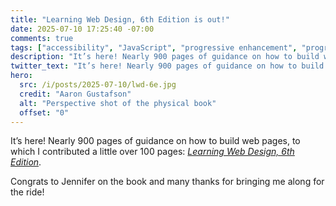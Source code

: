 ```yaml
---
title: "Learning Web Design, 6th Edition is out!"
date: 2025-07-10 17:25:40 -07:00
comments: true
tags: ["accessibility", "JavaScript", "progressive enhancement", "progressive web apps", "user experience", "WAI-ARIA", "web design", "web development", "writing"]
description: "It’s here! Nearly 900 pages of guidance on how to build web pages, to which I contributed a little over 100 pages: Learning Web Design, 6th Edition."
twitter_text: "It’s here! Nearly 900 pages of guidance on how to build web pages, to which I contributed a little over 100 pages: Learning Web Design, 6th Edition."
hero:
  src: /i/posts/2025-07-10/lwd-6e.jpg
  credit: "Aaron Gustafson"
  alt: "Perspective shot of the physical book"
  offset: "0"
---
```


It’s here! Nearly 900 pages of guidance on how to build web pages, to which I contributed a little over 100 pages: <a href="https://www.oreilly.com/library/view/learning-web-design/9781098137670/"><cite>Learning Web Design, 6th Edition</cite></a>.

Congrats to Jennifer on the book and many thanks for bringing me along for the ride!
